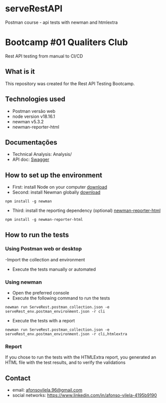 # serveRestAPI
Postman course - api tests with newman and htmlextra

# Bootcamp #01 Qualiters Club
Rest API testing from manual to CI/CD
## What is it
This repository was created for the Rest API Testing Bootcamp.

## Technologies used
- Postman versão web
- node version v18.16.1
- newman v5.3.2
- newman-reporter-html
  
## Documentações
- Technical Analysis: Analysis/
- API doc: [Swagger](https://serverest.dev/#/)
  
## How to set up the environment
- First: install Node on your computer [download](https://nodejs.org/en/download)
- Second: install Newman globally [download](https://www.npmjs.com/package/newman)
```
npm install -g newman
```
- Third: install the reporting dependency (optional) [newman-reporter-html
](https://www.npmjs.com/package/newman-reporter-html)
```
npm install -g newman-reporter-html
```
## How to run the tests
### Using Postman web or desktop
-Import the collection and environment
- Execute the tests manually or automated
### Using newman
- Open the preferred console
- Execute the following command to run the tests
```
newman run ServeRest.postman_collection.json -e serveRest_env.postman_environment.json -r cli
```
- Execute the tests with a report
```
newman run ServeRest.postman_collection.json -e serveRest_env.postman_environment.json -r cli,htmlextra
```
### Report
If you chose to run the tests with the HTMLExtra report, you generated an HTML file with the test results, and to verify the validations

## Contact
- email: afonsovilela.96@gmail.com
- social networks: https://www.linkedin.com/in/afonso-vilela-4195b9190

